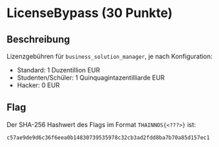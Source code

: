 # LicenseBypass (30 Punkte)

## Beschreibung

Lizenzgebühren für ``business_solution_manager``, je nach Konfiguration:

- Standard: 1 Duzentillion EUR
- Studenten/Schüler: 1 Quinquagintazentilliarde EUR
- Hacker: 0 EUR

## Flag

Der SHA-256 Hashwert des Flags im Format ``THAINNOS{<???>}`` ist:

``c57ae9de9d6c36f6eea0b14830739535978c32cb3ad2fdd8ba7b70a85d157ec1``

